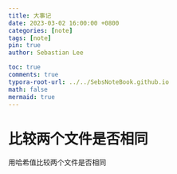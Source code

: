 ```yaml
---
title: 大事记
date: 2023-03-02 16:00:00 +0800
categories: [note]
tags: [note]
pin: true
author: Sebastian Lee

toc: true
comments: true
typora-root-url: ../../SebsNoteBook.github.io
math: false
mermaid: true
---
```


# 比较两个文件是否相同

用哈希值比较两个文件是否相同
